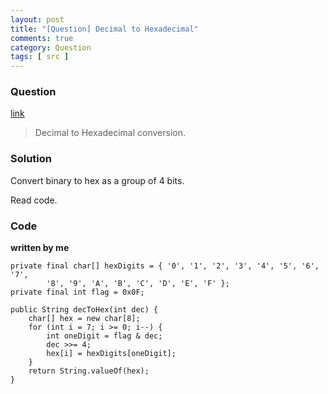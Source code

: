 ```yaml
---
layout: post
title: "[Question] Decimal to Hexadecimal"
comments: true
category: Question
tags: [ src ]
---
```


### Question 

[link](http://stackoverflow.com/questions/13465098/decimal-to-hexadecimal-converter-in-java)

> Decimal to Hexadecimal conversion. 

### Solution

Convert binary to hex as a group of 4 bits. 

Read code. 

### Code

__written by me__

	private final char[] hexDigits = { '0', '1', '2', '3', '4', '5', '6', '7',
			'8', '9', 'A', 'B', 'C', 'D', 'E', 'F' };
	private final int flag = 0x0F;

	public String decToHex(int dec) {
		char[] hex = new char[8];
		for (int i = 7; i >= 0; i--) {
			int oneDigit = flag & dec;
			dec >>= 4;
			hex[i] = hexDigits[oneDigit];
		}
		return String.valueOf(hex);
	}
